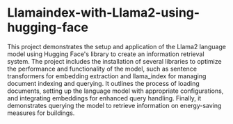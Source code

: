 # Llamaindex-with-Llama2-using-hugging-face
This project demonstrates the setup and application of the Llama2 language model using Hugging Face's library to create an information retrieval system. The project includes the installation of several libraries to optimize the performance and functionality of the model, such as sentence transformers for embedding extraction and llama_index for managing document indexing and querying. It outlines the process of loading documents, setting up the language model with appropriate configurations, and integrating embeddings for enhanced query handling. Finally, it demonstrates querying the model to retrieve information on energy-saving measures for buildings.

